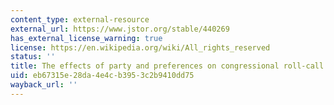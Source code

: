 ```yaml
---
content_type: external-resource
external_url: https://www.jstor.org/stable/440269
has_external_license_warning: true
license: https://en.wikipedia.org/wiki/All_rights_reserved
status: ''
title: The effects of party and preferences on congressional roll-call voting
uid: eb67315e-28da-4e4c-b395-3c2b9410dd75
wayback_url: ''
---
```

